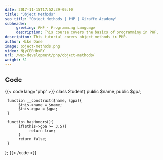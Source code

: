```yaml
---
date: 2017-11-15T17:52:39-05:00
title: "Object Methods"
seo_title: "Object Methods | PHP | Giraffe Academy"
subheader:
     greeting: PHP - Programming Language
     description: This course covers the basics of programming in PHP. Work your way through the videos and we'll teach you everything you need to know to start your programming journey!
description: This tutorial covers object methods in PHP.
author: Mike Dane
image: object-methods.png
video: NjyCERHbxRY
url: /web-development/php/object-methods/
weight: 31
---
```


## Code

{{< code lang="php" >}}
class Student{
     public $name;
     public $gpa;

     function __construct($name, $gpa){
          $this->name = $name;
          $this->gpa = $gpa;
     }

     function hasHonors(){
          if($this->gpa >= 3.5){
               return true;
          }
          return false;
     }
};
{{< /code >}}